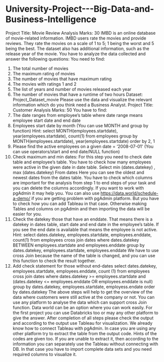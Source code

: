 # University-Project---Big-Data-and-Business-Intelligence

Project Title: Movie Review Analysis Marks: 30
IMBD is an online database of movie-related information. IMBD users rate the movies and provide 
reviews. They rate the movies on a scale of 1 to 5; 1 being the worst and 5 being the best. The dataset 
also has additional information, such as the release year of the movie. You have to analyze the data 
collected and answer the following questions: 
You need to find: 
1) The total number of movies 
2) The maximum rating of movies 
3) The number of movies that have maximum rating 
4) The movies with ratings 1 and 2 
5) The list of years and number of movies released each year 
6) The number of movies that have a runtime of two hours 
Dataset: Project_Dataset_movie 
Please use the data and visualize the relevant information which do you think need a Business 
Analyst. 
Project Title: Customer Analysis Marks: 50
You have to find: 
1) The date ranges from employee’s table where date range means employee start date and end 
date 
2) Employees start date by month (You can use MONTH and group by function) 
Hint: select MONTH(employees.startdate), year(employees.startdate), count(1) 
from employees 
group by MONTH(employees.startdate), year(employees.startdate) 
order by 2, 1 
3) Please find the active employees on a given date = ‘2008-07-01' (You can use operators/start and 
end date/NULL function) 
4) Check maximum and min dates: 
For this step you need to check date table and employee’s table. You have to check how many 
employees were active in the given date in date table. 
Select min (dates.datekey) , max (dates.datekey) 
From dates 
Here you can see the oldest and newest dates from the dates table. You have to check which 
columns are important for the analysis from step 1 to end steps of your task and you can delete the 
columns accordingly. If you want to work with pgAdmin it may help you. You can also use 
https://data.world/schedule-a-demo/ if you are getting problem with pgAdmin platform. But you 
have to check how you can add Tableau in that case. Otherwise making Tables and columns on 
pgAdmin and then importing the data will be easier for you. 
5) Check the datekey those that have an enddate. That means there is a datekey in dates table, start 
date and end date in the employee’s table. If you see the end date is available that means the 
employee is not active. 
Hint: 
select dates.datekey, employees.startdate, employees.enddate, count(1) 
from employees cross join dates 
where dates.datekey BETWEEN employees.startdate and employees.enddate 
group by dates.datekey, employees.startdate, employees.enddate 
We have to use cross Join because the name of the table is changed, and you can use this function to 
check the result together. 
6) Add check statement for those without end-dates 
select dates.datekey, employees.startdate, employees.enddate, count (1) 
from employees cross join dates 
where dates.datekey >= employees.startdate 
and (dates.datekey <= employees.enddate 
 OR 
 employees.enddate is null) 
group by dates.datekey, employees.startdate, employess.endate 
order by dates.datekey 
The above steps will help to get the overview of the data where customers were still active at the 
company or not. You can use any platform to analyse the data which can support cross Join function. 
Data world can be an option where you can work easily. For the first project you can use Databricks 
too or may any other platform to give the answer. 
After completion of all steps please check the output and according to the output use Tableau for 
visualization. We already know how to connect Tableau with pgAdmin. In case you are using any 
other platform try to extract the table from the output code. Hints of the codes are given too. If you 
are unable to extract it, then according to the information you can separately use the Tableau 
without connecting with DB. In that case you have to import complete data sets and you need 
required columns to visualize it. 
